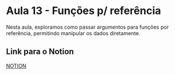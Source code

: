 # Aula 13 - Funções p/ referência

Nesta aula, exploramos como passar argumentos para funções por referência, permitindo manipular os dados diretamente.

## Link para o Notion

[NOTION](https://jgabsx.notion.site/Aula-13-Fun-es-p-refer-ncia-Ponteiros-30d8f4a8593e4ed9b0e7be23c446b0ce)